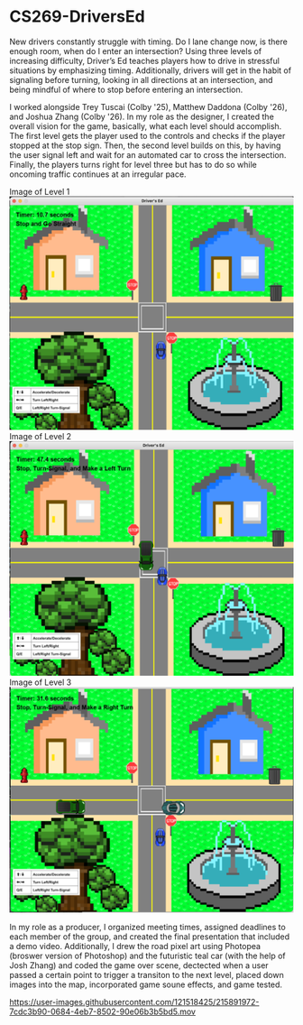 # CS269-DriversEd
New drivers constantly struggle with timing. Do I lane change now, is there enough room, when do I enter an intersection? Using three levels of increasing difficulty, Driver’s Ed teaches players how to drive in stressful situations by emphasizing timing. Additionally, drivers will get in the habit of signaling before turning, looking in all directions at an intersection, and being mindful of where to stop before entering an intersection. 

I worked alongside Trey Tuscai (Colby '25), Matthew Daddona (Colby '26), and Joshua Zhang (Colby '26). In my role as the designer, I created the overall vision for the game, basically, what each level should accomplish. The first level gets the player used to the controls and checks if the player stopped at the stop sign. Then, the second level builds on this, by having the user signal left and wait for an automated car to cross the intersection. Finally, the players turns right for level three but has to do so while oncoming traffic continues at an irregular pace. 

Image of Level 1
![](ImagesCS269/level1.png)
Image of Level 2
![](ImagesCS269/level2.png)
Image of Level 3
![](ImagesCS269/level3.png)

In my role as a producer, I organized meeting times, assigned deadlines to each member of the group, and created the final presentation that included a demo video. Additionally, I drew the road pixel art using Photopea (broswer version of Photoshop) and the futuristic teal car (with the help of Josh Zhang) and coded the game over scene, dectected when a user passed a certain point to trigger a transiton to the next level, placed down images into the map, incorporated game soune effects, and game tested. 


https://user-images.githubusercontent.com/121518425/215891972-7cdc3b90-0684-4eb7-8502-90e06b3b5bd5.mov
